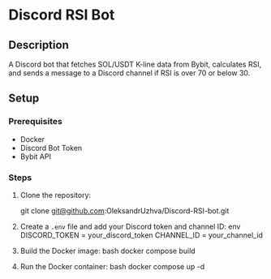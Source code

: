 # Discord RSI Bot

## Description
A Discord bot that fetches SOL/USDT K-line data from Bybit, calculates RSI, and sends a message to a Discord channel if RSI is over 70 or below 30.

## Setup

### Prerequisites
- Docker
- Discord Bot Token
- Bybit API

### Steps
1. Clone the repository:

    git clone git@github.com:OleksandrUzhva/Discord-RSI-bot.git

2. Create a `.env` file and add your Discord token and channel ID:
        env
    DISCORD_TOKEN = your_discord_token
    CHANNEL_ID = your_channel_id

3. Build the Docker image:
        bash
    docker compose build 

4. Run the Docker container:
        bash
    docker compose up -d 
    